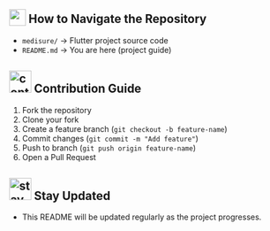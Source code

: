 ## <img src="https://github.com/user-attachments/assets/f3dcee8e-e008-457a-97fb-d3848b425713" height="30px" style="vertical-align:text-bottom;"> How to Navigate the Repository  
- `medisure/` → Flutter project source code  
- `README.md` → You are here (project guide)  

## <img src="https://github.com/user-attachments/assets/1aafab50-1305-47c4-87ab-40a9d64f3067" alt="contribution gif" width="40"/> Contribution Guide  
1. Fork the repository  
2. Clone your fork  
3. Create a feature branch (`git checkout -b feature-name`)  
4. Commit changes (`git commit -m "Add feature"`)  
5. Push to branch (`git push origin feature-name`)  
6. Open a Pull Request  

## <img src="https://github.com/user-attachments/assets/233e326b-1812-456b-86f8-27599a0a88bf" alt="stay updated gif" width="40"/> Stay Updated  

- This README will be updated regularly as the project progresses.  


